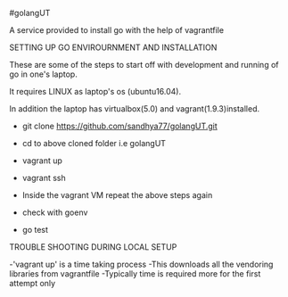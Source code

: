 #golangUT

A service provided to install go with the help of vagrantfile

SETTING UP GO ENVIROURNMENT AND INSTALLATION

These are some of the steps to start off with development and running of go in one's laptop.

It requires LINUX as laptop's os (ubuntu16.04).

In addition the laptop has virtualbox(5.0) and vagrant(1.9.3)installed.

 - git clone https://github.com/sandhya77/golangUT.git 
 - cd to above cloned folder i.e golangUT
 - vagrant up
 - vagrant ssh
 
 - Inside the vagrant VM repeat the above steps again
 - check with goenv
 - go test
 
 TROUBLE SHOOTING DURING LOCAL SETUP
 
 -'vagrant up' is a time taking process
 -This downloads all the vendoring libraries from vagrantfile
 -Typically time is required more for the first attempt only
 
